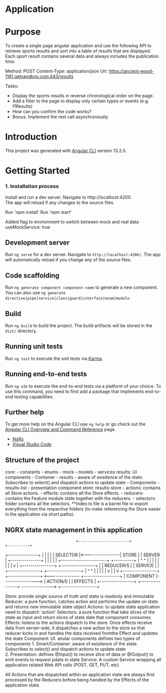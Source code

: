 # Application
# Purpose
To create a single page angular application and use the following API to retrieve sports results and
sort into a table of results that are displayed. Each sport result contains several data and always
includes the publication time.

Method: POST
Content-Type: application/json
Url: https://ancient-wood-1161.getsandbox.com:443/results

Tasks:
- Display the sports results in reverse chronological order on the page.
- Add a filter to the page to display only certain types or events (e.g. f1Results)
- How can you confirm the code works?
- Bonus: Implement the rest call asynchronously

# Introduction

This project was generated with [Angular CLI](https://github.com/angular/angular-cli) version 13.2.5.

# Getting Started

### 1.	Installation process
Install and run a dev server.  Navigate to http://localhost:4200.  
The app will reload if any changes to the source files.

Run 'npm install'
Run 'npm start'

Added flag to environment to swtich between mock and real data 
useMockService: true

## Development server

Run `ng serve` for a dev server. Navigate to `http://localhost:4200/`. The app will automatically reload if you change any of the source files.

## Code scaffolding

Run `ng generate component component-name` to generate a new component. You can also use `ng generate directive|pipe|service|class|guard|interface|enum|module`.

## Build

Run `ng build` to build the project. The build artifacts will be stored in the `dist/` directory.

## Running unit tests

Run `ng test` to execute the unit tests via [Karma](https://karma-runner.github.io).

## Running end-to-end tests

Run `ng e2e` to execute the end-to-end tests via a platform of your choice. To use this command, you need to first add a package that implements end-to-end testing capabilities.

## Further help

To get more help on the Angular CLI use `ng help` or go check out the [Angular CLI Overview and Command Reference](https://angular.io/cli) page.
- [NgRx](https://ngrx.io/docs)
- [Visual Studio Code](https://github.com/Microsoft/vscode)

## Structure of the project
core:
    - constants
    - enums
    - mock
    - models
    - services
results: UI components
    - Container   - results      - aware of exisitence of the state. Subscribes to select() and dispatch actions to update state
    - Components  - results-list - presentation component
store: results-store
    - actions:    contains all Store actions.
    - effects:    contains all the Store effects.
    - reducers:   contains the Feature module state together with the reducers.
    - selectors:  folder contains all the selectors.
    **index.ts file is a barrel file to export everything from the respective folders (to make referencing the Store easier in the application via short paths).

## NGRX state management in this application

                                    +-----------------------+                 +----------+
 +---------------+                  |                       |                 |          |
 |  SELECTOR     |<-----------------|       STORE           |                 |  SERVER  |
 +---------------+                  |                       |                 |          |
        |                           +-----------------------+                 +----------+
        |                                     ^                                 ^     |
        |                                     |                                 |     |
        |                                     |                                 |     v
        |                             +----------------+                  +-----------------+
        |                             |   REDUCER/S    |                  |     SERVICE     |
        |                             +----------------+                  +-----------------+
        |                                     ^                               ^         |
        |                                     |                               |         |
        v                                     |                               |         v
+-----------------+                   +----------------+ <--------------- +------------------+
|     COMPONENT   |-----------------> |   ACTION/S     |                  |     EFFECTS      |
+-----------------+                   +----------------+ ---------------> +------------------+

Store:      provide single source of truth and state is readonly and immutable
Reducer:    a pure function, catches action and performs the update on state and returns new immutable state object
Actions:    to update state application need to dispatch 'action'
Selectors:  a pure function that take slices of the state as input and return slices of state date that component consumes
Effects:    listens to the actions dispatch to the store. Once effects receive data from server-side, it dispatches a new action to 
            the store so that reducer kicks in and handles the data received fromthe Effect and updates the state
Component:  UI. anular components defines two types of components
            1. Smart/Container: aware of exisitence of the state. Subscribes to select() and dispatch actions to update state   
            2. Presentation: defines @Input() to receive slice of data or @Output() to emit events to request pdate in state
Service:    A custom Service wrapping all application related Web API calls (POST, GET, PUT, etc)


All Actions that are dispatched within an application state are always first processed 
by the Reducers before being handled by the Effects of the application state.
